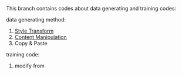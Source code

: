 This branch contains codes about data generating and training codes:

data generating method:

1. [Style Transform](https://github.com/mingyuliutw/UNIT)
2. [Content Manipulation](https://github.com/NVlabs/DG-Net)
3. Copy & Paste

training code:

1. modify from 

